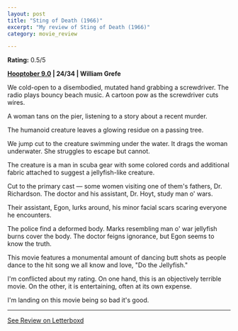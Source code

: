 ```yaml
---
layout: post
title: "Sting of Death (1966)"
excerpt: "My review of Sting of Death (1966)"
category: movie_review

---
```


**Rating:** 0.5/5

<b><a href="https://boxd.it/pOmcY/detail">Hooptober 9.0</a> | 24/34 | William Grefe</b>

We cold-open to a disembodied, mutated hand grabbing a screwdriver. The radio plays bouncy beach music. A cartoon pow as the screwdriver cuts wires.

A woman tans on the pier, listening to a story about a recent murder.

The humanoid creature leaves a glowing residue on a passing tree.

We jump cut to the creature swimming under the water. It drags the woman underwater. She struggles to escape but cannot.

The creature is a man in scuba gear with some colored cords and additional fabric attached to suggest a jellyfish-like creature.

Cut to the primary cast — some women visiting one of them's fathers, Dr. Richardson. The doctor and his assistant, Dr. Hoyt, study man o' wars.

Their assistant, Egon, lurks around, his minor facial scars scaring everyone he encounters.

The police find a deformed body. Marks resembling man o' war jellyfish burns cover the body. The doctor feigns ignorance, but Egon seems to know the truth.

This movie features a monumental amount of dancing butt shots as people dance to the hit song we all know and love, "Do the Jellyfish."

I'm conflicted about my rating. On one hand, this is an objectively terrible movie. On the other, it is entertaining, often at its own expense.

I'm landing on this movie being so bad it's good.

<hr>

[See Review on Letterboxd](https://boxd.it/5cVVrP)
